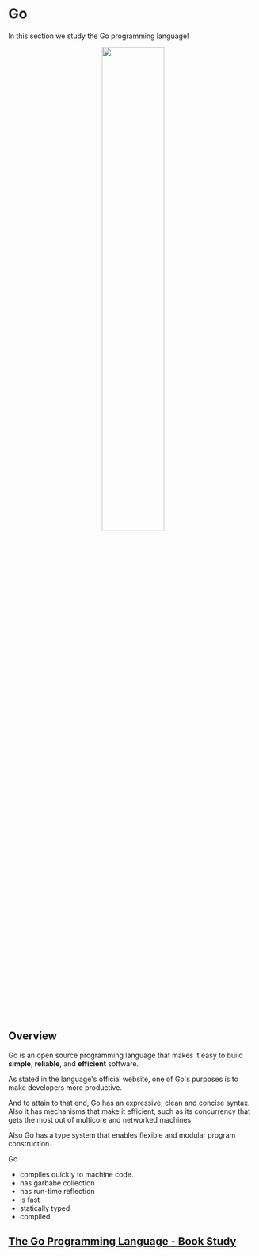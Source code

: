 # Go

In this section we study the Go programming language!

<div align="center">
<img src="https://cdn-course-logos.exlskills.com/golang-gopher-typing.gif" style="width:50%;"/>
</div>

## Overview

Go is an open source programming language that makes it easy to build **simple**,
**reliable**, and **efficient** software.

As stated in the language's official website, one of Go's purposes is to make
developers more productive.

And to attain to that end, Go has an expressive, clean and concise syntax.
Also it has mechanisms that make it efficient, such as its concurrency that
gets the most out of multicore and networked machines.

Also Go has a type system that enables flexible and modular program construction.

Go

* compiles quickly to machine code.
* has garbabe collection
* has run-time reflection
* is fast
* statically typed
* compiled

## [The Go Programming Language - Book Study](./The%20Go%20Programming%20Language%20Book/README.md)
